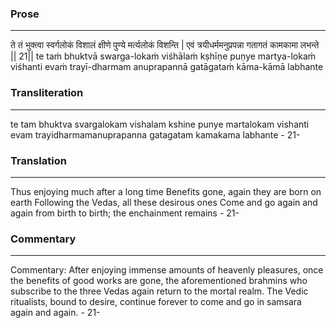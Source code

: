 ### Prose 
 --- 
ते तं भुक्त्वा स्वर्गलोकं विशालं
क्षीणे पुण्ये मर्त्यलोकं विशन्ति |
एवं त्रयीधर्ममनुप्रपन्ना
गतागतं कामकामा लभन्ते || 21||
te taṁ bhuktvā swarga-lokaṁ viśhālaṁ
kṣhīṇe puṇye martya-lokaṁ viśhanti
evaṁ trayī-dharmam anuprapannā
gatāgataṁ kāma-kāmā labhante

### Transliteration 
 --- 
te tam bhuktva svargalokam vishalam kshine punye martalokam vishanti evam trayidharmamanuprapanna gatagatam kamakama labhante - 21-

### Translation 
 --- 
Thus enjoying much after a long time Benefits gone, again they are born on earth Following the Vedas, all these desirous ones Come and go again and again from birth to birth; the enchainment remains - 21-

### Commentary 
 --- 
Commentary: After enjoying immense amounts of heavenly pleasures, once the benefits of good works are gone, the aforementioned brahmins who subscribe to the three Vedas again return to the mortal realm. The Vedic ritualists, bound to desire, continue forever to come and go in samsara again and again. - 21-